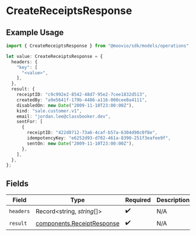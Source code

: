 # CreateReceiptsResponse

## Example Usage

```typescript
import { CreateReceiptsResponse } from "@moovio/sdk/models/operations";

let value: CreateReceiptsResponse = {
  headers: {
    "key": [
      "<value>",
    ],
  },
  result: {
    receiptID: "c9c992e2-8542-48d7-95e2-7cee1832d513",
    createdBy: "a9e5641f-179b-4486-a116-000cee0a4111",
    disabledOn: new Date("2009-11-10T23:00:00Z"),
    kind: "sale.customer.v1",
    email: "jordan.lee@classbooker.dev",
    sentFor: [
      {
        receiptID: "422d0712-73a6-4caf-b57a-6304d90c0f8e",
        idempotencyKey: "e6252d93-d702-461a-8390-251f3eafee9f",
        sentOn: new Date("2009-11-10T23:00:00Z"),
      },
    ],
  },
};
```

## Fields

| Field                                                                    | Type                                                                     | Required                                                                 | Description                                                              |
| ------------------------------------------------------------------------ | ------------------------------------------------------------------------ | ------------------------------------------------------------------------ | ------------------------------------------------------------------------ |
| `headers`                                                                | Record<string, *string*[]>                                               | :heavy_check_mark:                                                       | N/A                                                                      |
| `result`                                                                 | [components.ReceiptResponse](../../models/components/receiptresponse.md) | :heavy_check_mark:                                                       | N/A                                                                      |